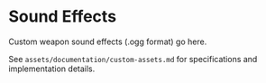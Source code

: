 # Sound Effects

Custom weapon sound effects (.ogg format) go here.

See `assets/documentation/custom-assets.md` for specifications and implementation details.
